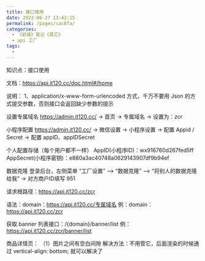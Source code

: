 ```yaml
---
title: 接口使用
date: 2022-06-27 13:42:15
permalink: /pages/cac8fa/
categories:
  - 《前端》笔记《其它》
  - api 工厂
tags:
  - 
---
```

知识点：接口使用

文档：https://api.it120.cc/doc.html#/home

说明：
  1、application/x-www-form-urlencoded 方式，千万不要用 Json 的方式提交参数，否则接口会返回缺少参数的提示

设置专属域名
  https://admin.it120.cc/ → 首页 → 专属域名 → 设置为：zcr

小程序配置
  https://admin.it120.cc/ → 微信设置 → 小程序设置 → 配置 Appid / Secret → 配置 appID、appIDSecret

个人配置存储（每个用户都不一样）
  AppID(小程序ID)：wx916760d267fed5ff
  AppSecret(小程序密钥)：e880a3ac40748a0629143907df9b94ef

数据克隆
  登录后台，左侧菜单 “工厂设置” --> “数据克隆” --> “将别人的数据克隆给我” → 对方商户ID填写 951

请求根路径：https://api.it120.cc/zcr

语法：domain：https://api.it120.cc/专属域名
例：domain：https://api.it120.cc/zcr

获取 banner 列表接口：/{domain}/banner/list
例：https://api.it120.cc/zcr/banner/list

商品详情页：
  （1）图片之间有空白间隙
    解决方法：不用管它，后面渲染的时候通过 vertical-align: bottom; 就可以解决了